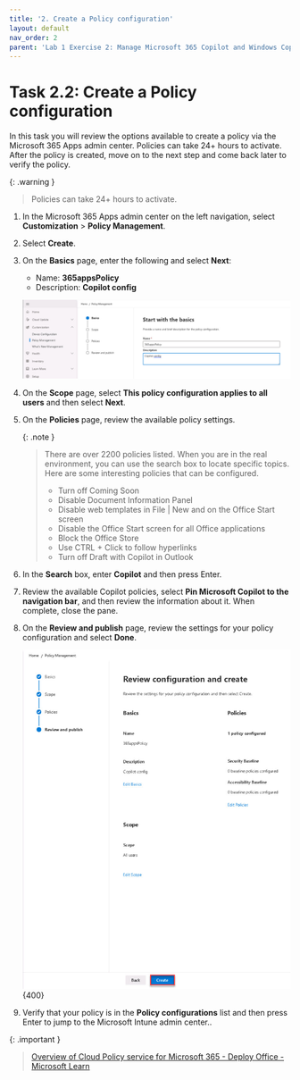```yaml
---
title: '2. Create a Policy configuration'
layout: default
nav_order: 2
parent: 'Lab 1 Exercise 2: Manage Microsoft 365 Copilot and Windows Copilot'
---
```


# Task 2.2: Create a Policy configuration 


In this task you will review the options available to create a policy via the Microsoft 365 Apps admin center. Policies can take 24+ hours to activate. After the policy is created, move on to the next step and come back later to verify the policy. 

{: .warning }
> Policies can take 24+ hours to activate. 

1. In the Microsoft 365 Apps admin center on the left navigation, select **Customization** > **Policy Management**. 

1. Select **Create**.

1. On the **Basics** page, enter the following and select **Next**:

    - Name: **365appsPolicy**
    - Description: **Copilot config**

    ![b10.jpg](../media/lab1/b10.jpg)

1. On the **Scope** page, select **This policy configuration applies to all users** and then select **Next**.

1. On the **Policies** page, review the available policy settings.

    {: .note } 
	> There are over 2200 policies listed. When you are in the real environment, you can use the search box to locate specific topics.  
    > Here are some interesting policies that can be configured.   
    >
	>	- Turn off Coming Soon
	>	- Disable Document Information Panel
	>	- Disable web templates in File | New and on the Office Start screen
	>	- Disable the Office Start screen for all Office applications
	>	- Block the Office Store
	>	- Use CTRL + Click to follow hyperlinks
    >	- Turn off Draft with Copilot in Outlook

1. In the **Search** box, enter **Copilot** and then press Enter.

1. Review the available Copilot policies, select **Pin Microsoft Copilot to the navigation bar**, and then review the information about it. When complete, close the pane.


1. On the **Review and publish** page, review the settings for your policy configuration and select **Done**.

    ![b11.jpg](../media//Lab1/b11.jpg){400}

1. Verify that your policy is in the **Policy configurations** list and then press Enter to jump to the Microsoft Intune admin center..

{: .important }
> [Overview of Cloud Policy service for Microsoft 365 - Deploy Office - Microsoft Learn](https://learn.microsoft.com/en-us/deployoffice/admincenter/overview-cloud-policy) 